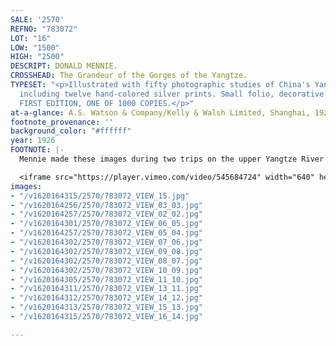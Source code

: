 ```yaml
---
SALE: '2570'
REFNO: "783072"
LOT: "16"
LOW: "1500"
HIGH: "2500"
DESCRIPT: DONALD MENNIE.
CROSSHEAD: The Grandeur of the Gorges of the Yangtze.
TYPESET: "<p>Illustrated with fifty photographic studies of China's Yangtze River,
  including twelve hand-colored silver prints. Small folio, decorative silk binding.
  FIRST EDITION, ONE OF 1000 COPIES.</p>"
at-a-glance: A.S. Watson & Company/Kelly & Walsh Limited, Shanghai, 1926
footnote_provenance: ''
background_color: "#ffffff"
year: 1926
FOOTNOTE: |-
  Mennie made these images during two trips on the upper Yangtze River in China: the first on a steamer from Ichang to Chungking, during poor weather, and the second between Ichang and Wan Hsien. The book ends at Chungking, “the great metropolis of Western China,” 1400 miles from the sea. The city is seen across the 700 yard stretch of turbulent water where the current was so strong it could take an hour to cross.

  <iframe src="https://player.vimeo.com/video/545684724" width="640" height="564" frameborder="0" allow="autoplay; fullscreen" allowfullscreen></iframe>
images:
- "/v1620164315/2570/783072_VIEW_15.jpg"
- "/v1620164256/2570/783072_VIEW_03_03.jpg"
- "/v1620164257/2570/783072_VIEW_02_02.jpg"
- "/v1620164301/2570/783072_VIEW_06_05.jpg"
- "/v1620164257/2570/783072_VIEW_05_04.jpg"
- "/v1620164302/2570/783072_VIEW_07_06.jpg"
- "/v1620164302/2570/783072_VIEW_09_08.jpg"
- "/v1620164302/2570/783072_VIEW_08_07.jpg"
- "/v1620164302/2570/783072_VIEW_10_09.jpg"
- "/v1620164305/2570/783072_VIEW_11_10.jpg"
- "/v1620164311/2570/783072_VIEW_13_11.jpg"
- "/v1620164312/2570/783072_VIEW_14_12.jpg"
- "/v1620164313/2570/783072_VIEW_15_13.jpg"
- "/v1620164315/2570/783072_VIEW_16_14.jpg"

---
```

